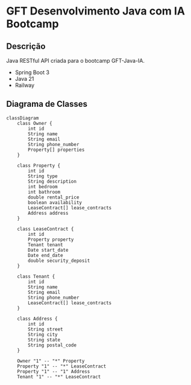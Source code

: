 #  GFT Desenvolvimento Java com IA Bootcamp

## Descrição
Java RESTful API criada para o bootcamp GFT-Java-IA. 
- Spring Boot 3
- Java 21
- Railway 

## Diagrama de Classes
```mermaid
classDiagram
    class Owner {
        int id
        String name
        String email
        String phone_number
        Property[] properties
    }
    
    class Property {
        int id
        String type
        String description
        int bedroom
        int bathroom
        double rental_price
        boolean availability
        LeaseContract[] lease_contracts
        Address address
    }
    
    class LeaseContract {
        int id
        Property property
        Tenant tenant
        Date start_date
        Date end_date
        double security_deposit
    }
    
    class Tenant {
        int id
        String name
        String email
        String phone_number
        LeaseContract[] lease_contracts
    }
    
    class Address {
        int id
        String street
        String city
        String state
        String postal_code
    }

    Owner "1" -- "*" Property 
    Property "1" -- "*" LeaseContract 
    Property "1" -- "1" Address 
    Tenant "1" -- "*" LeaseContract 
```
